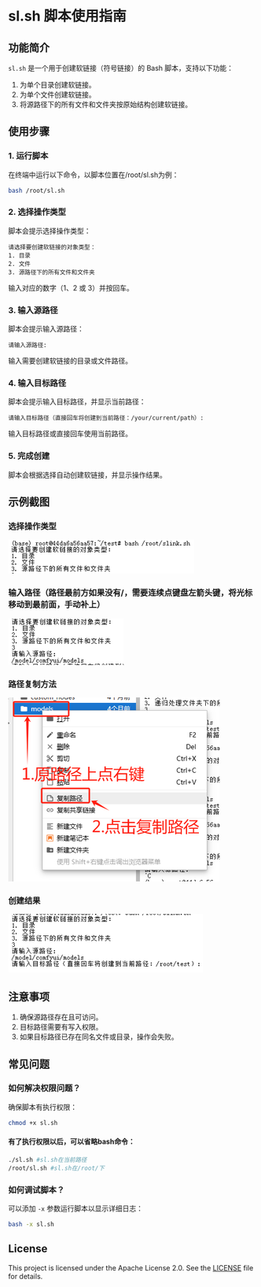 # sl.sh 脚本使用指南

## 功能简介
`sl.sh` 是一个用于创建软链接（符号链接）的 Bash 脚本，支持以下功能：
1. 为单个目录创建软链接。
2. 为单个文件创建软链接。
3. 将源路径下的所有文件和文件夹按原始结构创建软链接。

## 使用步骤

### 1. 运行脚本
在终端中运行以下命令，以脚本位置在/root/sl.sh为例：
```bash
bash /root/sl.sh
```

### 2. 选择操作类型
脚本会提示选择操作类型：
```
请选择要创建软链接的对象类型：
1. 目录
2. 文件
3. 源路径下的所有文件和文件夹
```
输入对应的数字（1、2 或 3）并按回车。

### 3. 输入源路径
脚本会提示输入源路径：
```
请输入源路径:
```
输入需要创建软链接的目录或文件路径。

### 4. 输入目标路径
脚本会提示输入目标路径，并显示当前路径：
```
请输入目标路径（直接回车将创建到当前路径：/your/current/path）:
```
输入目标路径或直接回车使用当前路径。

### 5. 完成创建
脚本会根据选择自动创建软链接，并显示操作结果。

## 示例截图

### 选择操作类型
![选择操作类型](img/4dd5261dfb41f8f32f11013ad9e80d7.png)

### 输入路径（路径最前方如果没有/，需要连续点键盘左箭头键，将光标移动到最前面，手动补上）
![输入路径](img/3ca870433ff8abcbfbce12ab336a1eb.png)

### 路径复制方法
![路径复制方法](img/649343a33fad3375a45da872033654f.png)

### 创建结果
![创建结果](img/5c20eb5b36990d49061e858e1b86596.png)

## 注意事项
1. 确保源路径存在且可访问。
2. 目标路径需要有写入权限。
3. 如果目标路径已存在同名文件或目录，操作会失败。

## 常见问题

### 如何解决权限问题？
确保脚本有执行权限：
```bash
chmod +x sl.sh
```

#### 有了执行权限以后，可以省略bash命令：
```bash
./sl.sh #sl.sh在当前路径
/root/sl.sh #sl.sh在/root/下
```

### 如何调试脚本？
可以添加 `-x` 参数运行脚本以显示详细日志：
```bash
bash -x sl.sh
```

## License
This project is licensed under the Apache License 2.0. See the [LICENSE](LICENSE) file for details.